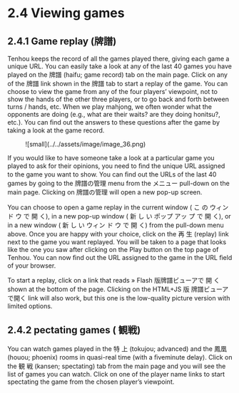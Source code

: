 # 2.4 Viewing games

## 2.4.1 Game replay (牌譜)

Tenhou keeps the record of all the games played there, giving each game a unique URL. You can easily take a look at any of the last 40 games you have played on the 牌譜 (haifu; game record) tab on the main page. Click on any of the 牌譜 link shown in the 牌譜 tab to start a replay of the game. You can choose to view the game from any of the four players’ viewpoint, not to show the hands of the other three players, or to go back and forth between turns / hands, etc. When we play mahjong, we often wonder what the opponents are doing (e.g., what are their waits? are they doing honitsu?, etc.). You can ﬁnd out the answers to these questions after the game by taking a look at the game record.

<figure markdown="span">
    ![small](../../assets/image/image_36.png)
</figure>

If you would like to have someone take a look at a particular game you played to ask for their opinions, you need to ﬁnd the unique URL assigned to the game you want to show. You can ﬁnd out the URLs of the last 40 games by going to the 牌譜の管理 menu from the メニュー pull-down on the main page. Clicking on 牌譜の管理 will open a new pop-up screen.


You can choose to open a game replay in the current window ( こ の ウィン ド ウ で 開 く), in a new pop-up window ( 新 し い ポップ アッ プ で 開 く), or in a new window ( 新 し い ウィン ド ウ で 開 く) from the pull-down menu above. Once you are happy with your choice, click on the 再 生 (replay) link next to the game you want replayed. You will be taken to a page that looks like the one you saw after clicking on the Play button on the top page of Tenhou. You can now ﬁnd out the URL assigned to the game in the URL ﬁeld of your browser.

To start a replay, click on a link that reads » Flash 版牌譜ビューアで 開 く shown at the bottom of the page. Clicking on the HTML+JS 版 牌譜ビューアで開く link will also work, but this one is the low-quality picture version with limited options.

## 2.4.2 pectating games ( 観戦)
You can watch games played in the 特 上 (tokujou; advanced) and the 鳳凰 (houou; phoenix) rooms in quasi-real time (with a ﬁveminute delay). Click on the 観 戦 (kansen; spectating) tab from the main page and you will see the list of games you can watch. Click on one of the player name links to start spectating the game from the chosen player’s viewpoint.